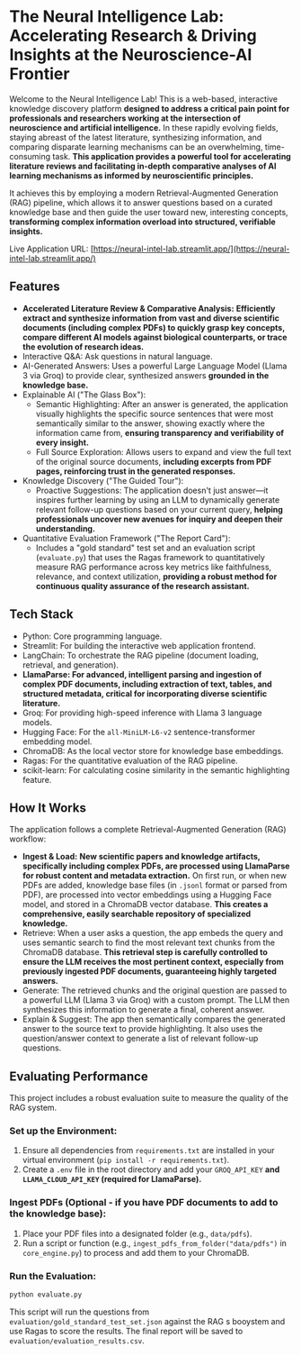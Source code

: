 # The Neural Intelligence Lab: Accelerating Research & Driving Insights at the Neuroscience-AI Frontier

Welcome to the Neural Intelligence Lab! This is a web-based, interactive knowledge discovery platform **designed to address a critical pain point for professionals and researchers working at the intersection of neuroscience and artificial intelligence.** In these rapidly evolving fields, staying abreast of the latest literature, synthesizing information, and comparing disparate learning mechanisms can be an overwhelming, time-consuming task. **This application provides a powerful tool for accelerating literature reviews and facilitating in-depth comparative analyses of AI learning mechanisms as informed by neuroscientific principles.**


It achieves this by employing a modern Retrieval-Augmented Generation (RAG) pipeline, which allows it to answer questions based on a curated knowledge base and then guide the user toward new, interesting concepts, **transforming complex information overload into structured, verifiable insights.**

Live Application URL: [https://neural-intel-lab.streamlit.app/](https://neural-intel-lab.streamlit.app/)


## Features

* **Accelerated Literature Review & Comparative Analysis:** **Efficiently extract and synthesize information from vast and diverse scientific documents (including complex PDFs) to quickly grasp key concepts, compare different AI models against biological counterparts, or trace the evolution of research ideas.**
* Interactive Q&A: Ask questions in natural language.
* AI-Generated Answers: Uses a powerful Large Language Model (Llama 3 via Groq) to provide clear, synthesized answers **grounded in the knowledge base.**
* Explainable AI ("The Glass Box"):
    * Semantic Highlighting: After an answer is generated, the application visually highlights the specific source sentences that were most semantically similar to the answer, showing exactly where the information came from, **ensuring transparency and verifiability of every insight.**
    * Full Source Exploration: Allows users to expand and view the full text of the original source documents, **including excerpts from PDF pages, reinforcing trust in the generated responses.**
* Knowledge Discovery ("The Guided Tour"):
    * Proactive Suggestions: The application doesn't just answer—it inspires further learning by using an LLM to dynamically generate relevant follow-up questions based on your current query, **helping professionals uncover new avenues for inquiry and deepen their understanding.**
* Quantitative Evaluation Framework ("The Report Card"):
    * Includes a "gold standard" test set and an evaluation script (`evaluate.py`) that uses the Ragas framework to quantitatively measure RAG performance across key metrics like faithfulness, relevance, and context utilization, **providing a robust method for continuous quality assurance of the research assistant.**

## Tech Stack

* Python: Core programming language.
* Streamlit: For building the interactive web application frontend.
* LangChain: To orchestrate the RAG pipeline (document loading, retrieval, and generation).
* **LlamaParse: For advanced, intelligent parsing and ingestion of complex PDF documents, including extraction of text, tables, and structured metadata, critical for incorporating diverse scientific literature.**
* Groq: For providing high-speed inference with Llama 3 language models.
* Hugging Face: For the `all-MiniLM-L6-v2` sentence-transformer embedding model.
* ChromaDB: As the local vector store for knowledge base embeddings.
* Ragas: For the quantitative evaluation of the RAG pipeline.
* scikit-learn: For calculating cosine similarity in the semantic highlighting feature.

## How It Works

The application follows a complete Retrieval-Augmented Generation (RAG) workflow:

* **Ingest & Load:** **New scientific papers and knowledge artifacts, specifically including complex PDFs, are processed using LlamaParse for robust content and metadata extraction.** On first run, or when new PDFs are added, knowledge base files (in `.jsonl` format or parsed from PDF), are processed into vector embeddings using a Hugging Face model, and stored in a ChromaDB vector database. **This creates a comprehensive, easily searchable repository of specialized knowledge.**
* Retrieve: When a user asks a question, the app embeds the query and uses semantic search to find the most relevant text chunks from the ChromaDB database. **This retrieval step is carefully controlled to ensure the LLM receives the most pertinent context, especially from previously ingested PDF documents, guaranteeing highly targeted answers.**
* Generate: The retrieved chunks and the original question are passed to a powerful LLM (Llama 3 via Groq) with a custom prompt. The LLM then synthesizes this information to generate a final, coherent answer.
* Explain & Suggest: The app then semantically compares the generated answer to the source text to provide highlighting. It also uses the question/answer context to generate a list of relevant follow-up questions.

## Evaluating Performance

This project includes a robust evaluation suite to measure the quality of the RAG system.

### Set up the Environment:

1. Ensure all dependencies from `requirements.txt` are installed in your virtual environment (`pip install -r requirements.txt`).
2. Create a `.env` file in the root directory and add your `GROQ_API_KEY` **and `LLAMA_CLOUD_API_KEY` (required for LlamaParse).**

### Ingest PDFs (Optional - if you have PDF documents to add to the knowledge base):

1. Place your PDF files into a designated folder (e.g., `data/pdfs`).
2. Run a script or function (e.g., `ingest_pdfs_from_folder("data/pdfs")` in `core_engine.py`) to process and add them to your ChromaDB.

### Run the Evaluation:

```bash
python evaluate.py
```

This script will run the questions from `evaluation/gold_standard_test_set.json` against the RAG s booystem and use Ragas to score the results. The final report will be saved to `evaluation/evaluation_results.csv`.